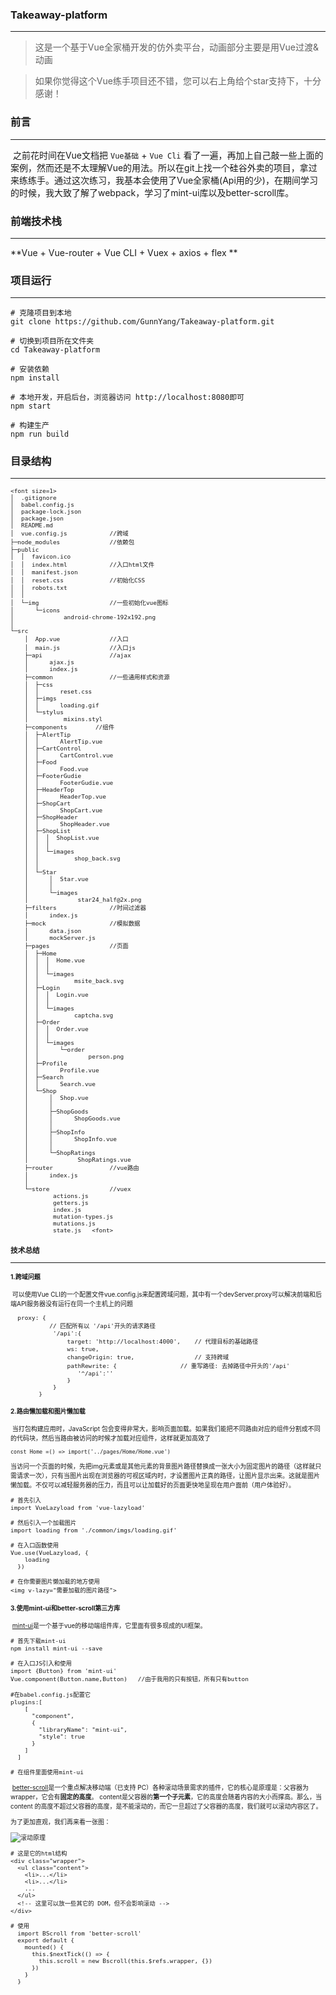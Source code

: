 ### Takeaway-platform

------

> 这是一个基于Vue全家桶开发的仿外卖平台，动画部分主要是用Vue过渡&动画

> 如果你觉得这个Vue练手项目还不错，您可以右上角给个star支持下，十分感谢！



### 前言

----

​	之前花时间在Vue文档把 `Vue基础` + `Vue Cli` 看了一遍，再加上自己敲一些上面的案例，然而还是不太理解Vue的用法。所以在git上找一个硅谷外卖的项目，拿过来练练手。通过这次练习，我基本会使用了Vue全家桶(Api用的少)，在期间学习的时候，我大致了解了webpack，学习了mint-ui库以及better-scroll库。



### 前端技术栈

---

**Vue + Vue-router + Vue CLI + Vuex + axios + flex **



### 项目运行

------

```
# 克隆项目到本地
git clone https://github.com/GunnYang/Takeaway-platform.git

# 切换到项目所在文件夹
cd Takeaway-platform

# 安装依赖
npm install

# 本地开发，开启后台，浏览器访问 http://localhost:8080即可
npm start

# 构建生产
npm run build
```



### 目录结构

-----

<font size=1>

```│  .editorconfig
<font size=1>
│  .gitignore
│  babel.config.js
│  package-lock.json
│  package.json
│  README.md
│  vue.config.js			//跨域
├─node_modules				//依赖包
├─public
│  │  favicon.ico
│  │  index.html			//入口html文件
│  │  manifest.json
│  │  reset.css				//初始化CSS
│  │  robots.txt
│  │  
│  └─img					//一些初始化vue图标
│      └─icons
│              android-chrome-192x192.png
│              
└─src
    │  App.vue				//入口
    │  main.js				//入口js
    ├─api					//ajax
    │      ajax.js
    │      index.js
    ├─common				//一些通用样式和资源
    │  ├─css
    │  │      reset.css
    │  ├─imgs
    │  │      loading.gif
    │  └─stylus
    │          mixins.styl
    ├─components		//组件
    │  ├─AlertTip
    │  │      AlertTip.vue  
    │  ├─CartControl
    │  │      CartControl.vue  
    │  ├─Food
    │  │      Food.vue   
    │  ├─FooterGudie
    │  │      FooterGudie.vue  
    │  ├─HeaderTop
    │  │      HeaderTop.vue  
    │  ├─ShopCart
    │  │      ShopCart.vue  
    │  ├─ShopHeader
    │  │      ShopHeader.vue  
    │  ├─ShopList
    │  │  │  ShopList.vue
    │  │  │  
    │  │  └─images
    │  │          shop_back.svg
    │  │          
    │  └─Star
    │      │  Star.vue
    │      │  
    │      └─images
    │              star24_half@2x.png    
    ├─filters				//时间过滤器
    │      index.js
    ├─mock					//模拟数据
    │      data.json
    │      mockServer.js   
    ├─pages					//页面
    │  ├─Home
    │  │  │  Home.vue
    │  │  │  
    │  │  └─images
    │  │          msite_back.svg       
    │  ├─Login
    │  │  │  Login.vue
    │  │  │  
    │  │  └─images
    │  │          captcha.svg        
    │  ├─Order
    │  │  │  Order.vue
    │  │  │  
    │  │  └─images
    │  │      └─order
    │  │              person.png           
    │  ├─Profile
    │  │      Profile.vue    
    │  ├─Search
    │  │      Search.vue    
    │  └─Shop
    │      │  Shop.vue
    │      │  
    │      ├─ShopGoods
    │      │      ShopGoods.vue
    │      │      
    │      ├─ShopInfo
    │      │      ShopInfo.vue
    │      │      
    │      └─ShopRatings
    │              ShopRatings.vue          
    ├─router				//vue路由
    │      index.js
    │      
    └─store					//vuex
            actions.js
            getters.js
            index.js
            mutation-types.js
            mutations.js
            state.js   <font>
```

 <font>

### 技术总结

------

#### 1.跨域问题

​	可以使用Vue CLI的一个配置文件vue.config.js来配置跨域问题，其中有一个devServer.proxy可以解决前端和后端API服务器没有运行在同一个主机上的问题

```
  proxy: {
           // 匹配所有以 '/api'开头的请求路径
            '/api':{       
                target: 'http://localhost:4000',	// 代理目标的基础路径 
                ws: true,
                changeOrigin: true,					// 支持跨域
                pathRewrite: {					// 重写路径: 去掉路径中开头的'/api'
                   '^/api':''
                }
            }
        }
```

#### 2.路由懒加载和图片懒加载

​	当打包构建应用时，JavaScript 包会变得非常大，影响页面加载。如果我们能把不同路由对应的组件分割成不同的代码块，然后当路由被访问的时候才加载对应组件，这样就更加高效了

```const Home =() => import('../pages/Home/Home.vue')```

​	当访问一个页面的时候，先把img元素或是其他元素的背景图片路径替换成一张大小为固定图片的路径（这样就只需请求一次），只有当图片出现在浏览器的可视区域内时，才设置图片正真的路径，让图片显示出来。这就是图片懒加载。不仅可以减轻服务器的压力，而且可以让加载好的页面更快地呈现在用户面前（用户体验好）。

```
# 首先引入
import VueLazyload from 'vue-lazyload'

# 然后引入一个加载图片
import loading from './common/imgs/loading.gif'

# 在入口函数使用
Vue.use(VueLazyload, {
    loading
  })
  
# 在你需要图片懒加载的地方使用
<img v-lazy="需要加载的图片路径">
```

#### 3.使用mint-ui和better-scroll第三方库

​	[mint-ui](http://mint-ui.github.io/)是一个基于vue的移动端组件库，它里面有很多现成的UI框架。

```
# 首先下载mint-ui
npm install mint-ui --save

# 在入口JS引入和使用
import {Button} from 'mint-ui'
Vue.component(Button.name,Button)	//由于我用的只有按钮，所有只有button

#在babel.config.js配置它
plugins:[
    [
      "component",
      {
        "libraryName": "mint-ui",
        "style": true
      }
    ]
  ]

# 在组件里面使用mint-ui

```

​	[better-scroll](https://github.com/ustbhuangyi/better-scroll/blob/master/README_zh-CN.md)是一个重点解决移动端（已支持 PC）各种滚动场景需求的插件，它的核心是原理是：父容器为 wrapper，它会有**固定的高度**。 content是父容器的**第一个子元素**，它的高度会随着内容的大小而撑高。那么，当 content 的高度不超过父容器的高度，是不能滚动的，而它一旦超过了父容器的高度，我们就可以滚动内容区了。

为了更加直观，我们再来看一张图：

![滚动原理](D:\Vue_Stack\Takeaway-platform\public\img\1.png)

```
# 这是它的html结构
<div class="wrapper">
  <ul class="content">
    <li>...</li>
    <li>...</li>
    ...
  </ul>
  <!-- 这里可以放一些其它的 DOM，但不会影响滚动 -->
</div>

# 使用
  import BScroll from 'better-scroll'
  export default {
    mounted() {
      this.$nextTick(() => {
        this.scroll = new Bscroll(this.$refs.wrapper, {})
      })
    }
  }
```





